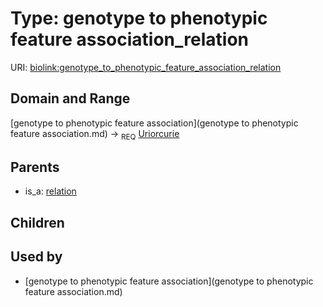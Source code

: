 
# Type: genotype to phenotypic feature association_relation




URI: [biolink:genotype_to_phenotypic_feature_association_relation](https://w3id.org/biolink/vocab/genotype_to_phenotypic_feature_association_relation)


## Domain and Range

[genotype to phenotypic feature association](genotype to phenotypic feature association.md) ->  <sub>REQ</sub> [Uriorcurie](type/Uriorcurie.md)

## Parents

 *  is_a: [relation](relation.md)

## Children


## Used by

 * [genotype to phenotypic feature association](genotype to phenotypic feature association.md)
